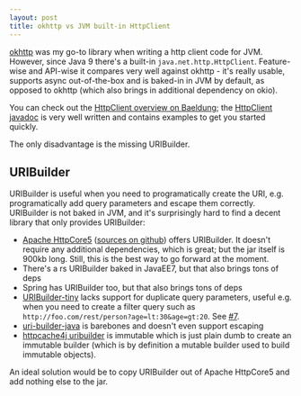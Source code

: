 ```yaml
---
layout: post
title: okhttp vs JVM built-in HttpClient
---
```


[okhttp](https://square.github.io/okhttp/) was my go-to library when writing a http client code
for JVM. However, since Java 9 there's a built-in `java.net.http.HttpClient`.
Feature-wise and API-wise it compares very well against okhttp - it's really usable, supports async
out-of-the-box and is baked-in in JVM by default, as opposed to okhttp (which also brings in additional dependency on okio).

You can check out the [HttpClient overview on Baeldung](https://www.baeldung.com/java-9-http-client); the
[HttpClient javadoc](https://docs.oracle.com/en/java/javase/11/docs/api/java.net.http/java/net/http/HttpClient.html) is
very well written and contains examples to get you started quickly.

The only disadvantage is the missing URIBuilder.

## URIBuilder

URIBuilder is useful when you need to programatically create the URI, e.g. programatically add query parameters and escape them correctly.
URIBuilder is not baked in JVM, and it's surprisingly hard to find a decent library that only provides URIBuilder:

* [Apache HttpCore5](https://hc.apache.org/httpcomponents-core-5.2.x/) ([sources on github](https://github.com/apache/httpcomponents-core/tree/master/httpcore5/src/main/java/org/apache/hc/core5/net))
  offers URIBuilder. It doesn't require any additional dependencies, which is great; but the jar itself is 900kb long.
  Still, this is the best way to go forward at the moment.
* There's a rs URIBuilder baked in JavaEE7, but that also brings tons of deps
* Spring has URIBuilder too, but that also brings tons of deps
* [URIBuilder-tiny](https://github.com/moznion/uribuilder-tiny) lacks support for duplicate query parameters, useful e.g. when you need to create a filter query such as
  `http://foo.com/rest/person?age=lt:30&age=gt:20`. See [#7](https://github.com/moznion/uribuilder-tiny/issues/7).
* [uri-builder-java](https://github.com/BastiaanJansen/uri-builder-java) is barebones and doesn't even support escaping
* [httpcache4j uribuilder](https://github.com/httpcache4j/uribuilder) is immutable which is just plain dumb to create an immutable builder
  (which is by definition a mutable builder used to build immutable objects).

An ideal solution would be to copy URIBuilder out of Apache HttpCore5 and add nothing else to the jar.
